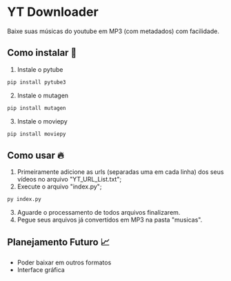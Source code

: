 # YT Downloader
Baixe suas músicas do youtube em MP3 (com metadados) com facilidade.

## Como instalar 🚀
1. Instale o pytube
```python
pip install pytube3
```
2. Instale o mutagen
```python
pip install mutagen
```
3. Instale o moviepy
```python
pip install moviepy
```

## Como usar 🔥
1. Primeiramente adicione as urls (separadas uma em cada linha) dos seus vídeos no arquivo "YT_URL_List.txt";
2. Execute o arquivo "index.py";
```python
py index.py
```
3. Aguarde o processamento de todos arquivos finalizarem.
4. Pegue seus arquivos já convertidos em MP3 na pasta "musicas".

## Planejamento Futuro 📈
- Poder baixar em outros formatos
- Interface gráfica


